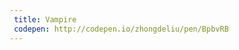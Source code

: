 ```yaml
---
 title: Vampire                           
 codepen: http://codepen.io/zhongdeliu/pen/BpbvRB 
---
```

